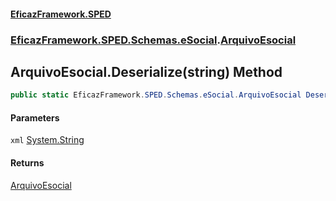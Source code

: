 #### [EficazFramework.SPED](EficazFrameworkSPED.md 'EficazFramework SPED')
### [EficazFramework.SPED.Schemas.eSocial](EficazFramework.SPED.Schemas.eSocial.md 'EficazFramework.SPED.Schemas.eSocial').[ArquivoEsocial](EficazFramework.SPED.Schemas.eSocial/ArquivoEsocial.md 'EficazFramework.SPED.Schemas.eSocial.ArquivoEsocial')

## ArquivoEsocial.Deserialize(string) Method

```csharp
public static EficazFramework.SPED.Schemas.eSocial.ArquivoEsocial Deserialize(string xml);
```
#### Parameters

<a name='EficazFramework.SPED.Schemas.eSocial.ArquivoEsocial.Deserialize(string).xml'></a>

`xml` [System.String](https://docs.microsoft.com/en-us/dotnet/api/System.String 'System.String')

#### Returns
[ArquivoEsocial](EficazFramework.SPED.Schemas.eSocial/ArquivoEsocial.md 'EficazFramework.SPED.Schemas.eSocial.ArquivoEsocial')